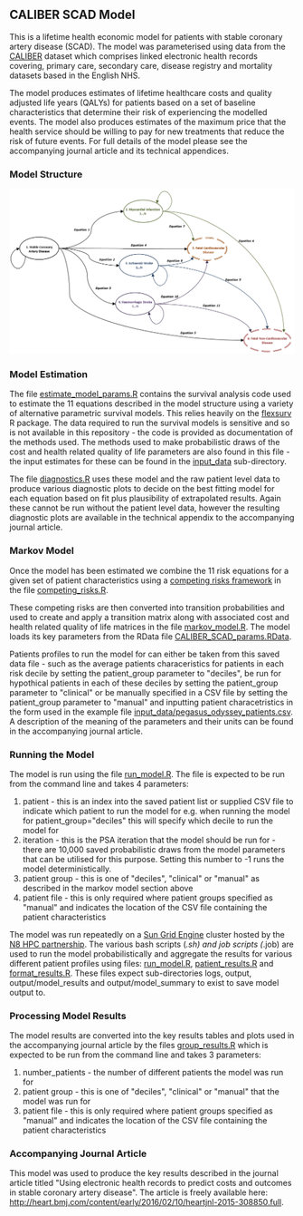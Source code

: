 ## CALIBER SCAD Model
This is a lifetime health economic model for patients with stable coronary artery disease (SCAD). The model was parameterised using data from the [CALIBER](https://www.caliberresearch.org/) dataset which comprises linked electronic health records covering, primary care, secondary care, disease registry and mortality datasets based in the English NHS. 

The model produces estimates of lifetime healthcare costs and quality adjusted life years (QALYs) for patients based on a set of baseline characteristics that determine their risk of experiencing the modelled events. The model also produces estimates of the maximum price that the health service should be willing to pay for new treatments that reduce the risk of future events. For full details of the model please see the accompanying journal article and its technical appendices.

### Model Structure
![model structure](model_structure.png)

### Model Estimation
The file [estimate_model_params.R](estimate_model_params.R) contains the survival analysis code used to estimate the 11 equations described in the model structure using a variety of alternative parametric survival models. This relies heavily on the [flexsurv](http://cran.r-project.org/web/packages/flexsurv/index.html) R package. The data required to run the survival models is sensitive and so is not available in this repository - the code is provided as documentation of the methods used. The methods used to make probabilistic draws of the cost and health related quality of life parameters are also found in this file - the input estimates for these can be found in the [input_data](input_data/) sub-directory. 

The file [diagnostics.R](diagnostics.R) uses these model and the raw patient level data to produce various diagnostic plots to decide on the best fitting model for each equation based on fit plus plausibility of extrapolated results. Again these cannot be run without the patient level data, however the resulting diagnostic plots are available in the technical appendix to the accompanying journal article.

### Markov Model
Once the model has been estimated we combine the 11 risk equations for a given set of patient characteristics using a [competing risks framework](http://onlinelibrary.wiley.com/doi/10.1002/sim.2712/abstract) in the file [competing_risks.R](competing_risks.R).

These competing risks are then converted into transition probabilities and used to create and apply a transition matrix along with associated cost and health related quality of life matrices in the file [markov_model.R](markov_model.R). The model loads its key parameters from the RData file [CALIBER_SCAD_params.RData](CALIBER_SCAD_params.RData). 

Patients profiles to run the model for can either be taken from this saved data file - such as the average patients characeristics for patients in each risk decile by setting the patient_group parameter to "deciles", be run for hypothical patients in each of these deciles by setting the patient_group parameter to "clinical" or be manually specified in a CSV file by setting the patient_group parameter to "manual" and inputting patient characetristics in the form used in the example file [input_data/pegasus_odyssey_patients.csv](input_data/pegasus_odyssey_patients.csv). A description of the meaning of the parameters and their units can be found in the accompanying journal article.

### Running the Model
The model is run using the file [run_model.R](run_model.R). The file is expected to be run from the command line and takes 4 parameters:

1. patient - this is an index into the saved patient list or supplied CSV file to indicate which patient to run the model for e.g. when running the model for patient_group="deciles" this will specify which decile to run the model for
2. iteration - this is the PSA iteration that the model should be run for - there are 10,000 saved probabilistic draws from the model parameters that can be utilised for this purpose. Setting this number to -1 runs the model deterministically.
3. patient group - this is one of "deciles", "clinical" or "manual" as described in the markov model section above
4. patient file - this is only required where patient groups specified as "manual" and indicates the location of the CSV file containing the patient characteristics

The model was run repeatedly on a [Sun Grid Engine](http://en.wikipedia.org/wiki/Oracle_Grid_Engine) cluster hosted by the [N8 HPC partnership](http://n8hpc.org.uk/). The various bash scripts (*.sh) and job scripts (*.job) are used to run the model probabilistically and aggregate the results for various different patient profiles using files: [run_model.R](run_model.R), [patient_results.R](patient_results.R) and [format_results.R](format_results.R). These files expect sub-directories logs, output, output/model_results and output/model_summary to exist to save model output to.

### Processing Model Results
The model results are converted into the key results tables and plots used in the accompanying journal article by the files [group_results.R](group_results.R) which is expected to be run from the command line and takes 3 parameters:

1. number_patients - the number of different patients the model was run for
2. patient group - this is one of "deciles", "clinical" or "manual" that the model was run for
3. patient file - this is only required where patient groups specified as "manual" and indicates the location of the CSV file containing the patient characteristics


### Accompanying Journal Article
This model was used to produce the key results described in the journal article titled "Using electronic health records to predict costs and outcomes in stable coronary artery disease". The article is freely available here: http://heart.bmj.com/content/early/2016/02/10/heartjnl-2015-308850.full.
